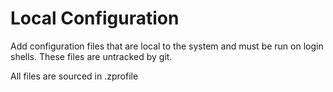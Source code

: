 # Local Configuration

Add configuration files that are local to the system and must be run on login shells.
These files are untracked by git.

All files are sourced in .zprofile
